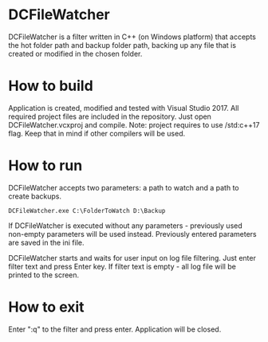 # DCFileWatcher
 DCFileWatcher is a filter written in C++ (on Windows platform) that accepts the hot folder path and backup folder path, backing up any file that is created or modified in the chosen folder.
 
# How to build
 Application is created, modified and tested with Visual Studio 2017. All required project files are included in the repository. 
 Just open DCFileWatcher.vcxproj and compile.
 Note: project requires to use /std:c++17 flag. Keep that in mind if other compilers will be used.
 
# How to run
 DCFileWatcher accepts two parameters: a path to watch and a path to create backups.
 ```
 DCFileWatcher.exe C:\FolderToWatch D:\Backup
 ``` 
 If DCFileWatcher is executed without any parameters - previously used non-empty parameters will be used instead.
 Previously entered parameters are saved in the ini file.
 
 DCFileWatcher starts and waits for user input on log file filtering. Just enter filter text and press Enter key. If filter text is empty - all log file will be printed to the screen.
 
# How to exit
 Enter ":q" to the filter and press enter. Application will be closed.